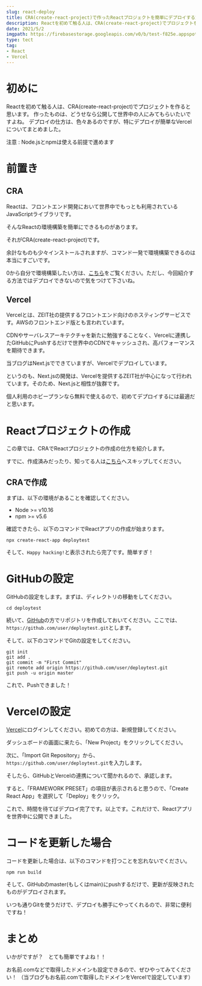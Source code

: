 ```yaml
---
slug: react-deploy
title: CRA(create-react-project)で作ったReactプロジェクトを簡単にデプロイする方法(Vercel)
description: Reactを初めて触る人は、CRA(create-react-project)でプロジェクトを作ると思います。作ったものは、どうせなら公開して世界中の人にみてもらいたいですよね。デプロイの仕方は、色々あるのですが、特にデプロイが簡単なVercelについてまとめました。
date: 2021/5/2
imgpath: https://firebasestorage.googleapis.com/v0/b/test-f825e.appspot.com/o/images%2Fblog%2Fblog-icon%2Freact-2.svg?alt=media&token=deb078bd-642f-4f12-b2b1-12bc29572368
type: tect
tag: 
- React
- Vercel
---
```


# 初めに
Reactを初めて触る人は、CRA(create-react-project)でプロジェクトを作ると思います。
作ったものは、どうせなら公開して世界中の人にみてもらいたいですよね。
デプロイの仕方は、色々あるのですが、特にデプロイが簡単なVercelについてまとめました。

注意 : Node.jsとnpmは使える前提で進めます

# 前置き
## CRA
Reactは、フロントエンド開発において世界中でもっとも利用されているJavaScriptライブラリです。

そんなReactの環境構築を簡単にできるものがあります。

それがCRA(create-react-project)です。


余計なものも少々インストールされますが、コマンド一発で環境構築できるのは本当にすごいです。


0から自分で環境構築したい方は、[こちら](https://nosuke-blog.site/blog/webpack-babel-react)をご覧ください。ただし、今回紹介する方法ではデプロイできないので気をつけて下さいね。

## Vercel
Vercelとは、ZEIT社の提供するフロントエンド向けのホスティングサービスです。AWSのフロントエンド版とも言われています。

CDNやサーバレスアーキテクチャを新たに勉強することなく、Vercelに連携したGitHubにPushするだけで世界中のCDNでキャッシュされ、高パフォーマンスを期待できます。

当ブログはNext.jsでできていますが、Vercelでデプロイしています。

というのも、Next.jsの開発は、Vercelを提供するZEIT社が中心になって行われています。そのため、Next.jsと相性が抜群です。

個人利用のホビープランなら無料で使えるので、初めてデプロイするには最適だと思います。

# Reactプロジェクトの作成
この章では、CRAでReactプロジェクトの作成の仕方を紹介します。

すでに、作成済みだったり、知ってる人は[こちら](https://nosuke-blog.site/blog/react-deploy#GitHubの設定)へスキップしてください。

## CRAで作成
まずは、以下の環境があることを確認してください。

- Node >= v10.16
- npm >= v5.6

確認できたら、以下のコマンドでReactアプリの作成が始まります。
```none
npx create-react-app deploytest
```
そして、`Happy hacking!`と表示されたら完了です。簡単すぎ！

# GitHubの設定
GitHubの設定をします。まずは、ディレクトリの移動をしてください。
```none
cd deploytest
```
続いて、[GitHub](https://github.com/)の方でリポジトリを作成しておいてください。ここでは、`https://github.com/user/deploytest.git`とします。

そして、以下のコマンドでGitの設定をしてください。
```none
git init
git add .
git commit -m "First Commit"
git remote add origin https://github.com/user/deploytest.git
git push -u origin master
```
これで、Pushできました！

# Vercelの設定
[Vercel](https://vercel.com)にログインしてください。初めての方は、新規登録してください。

ダッシュボードの画面に来たら、「New Project」をクリックしてください。

次に、「Import Git Repository」から、`https://github.com/user/deploytest.git`を入力します。

そしたら、GitHubとVercelの連携について聞かれるので、承認します。

すると、「FRAMEWORK PRESET」の項目が表示されると思うので、「Create React App」を選択して「Deploy」をクリック。

これで、時間を待てばデプロイ完了です。以上です。これだけで、Reactアプリを世界中に公開できました。

# コードを更新した場合
コードを更新した場合は、以下のコマンドを打つことを忘れないでください。

```none
npm run build
```

そして、GitHubのmaster(もしくはmain)にpushするだけで、更新が反映されたものがデプロイされます。

いつも通りGitを使うだけで、デプロイも勝手にやってくれるので、非常に便利ですね！

# まとめ
いかがですが？　とても簡単ですよね！！

お名前.comなどで取得したドメインも設定できるので、ぜひやってみてください！
（当ブログもお名前.comで取得したドメインをVercelで設定しています）